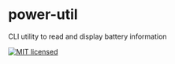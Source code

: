 # power-util
CLI utility to read and display battery information

[![MIT licensed](https://img.shields.io/badge/license-MIT-blue.svg)](./LICENSE)

## 

